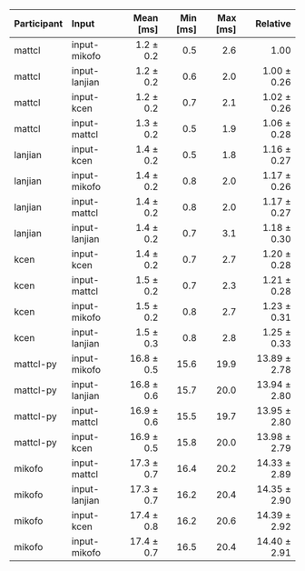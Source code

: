 | Participant | Input | Mean [ms] | Min [ms] | Max [ms] | Relative |
|:---|:---|---:|---:|---:|---:|
| mattcl | input-mikofo | 1.2 ± 0.2 | 0.5 | 2.6 | 1.00 |
| mattcl | input-lanjian | 1.2 ± 0.2 | 0.6 | 2.0 | 1.00 ± 0.26 |
| mattcl | input-kcen | 1.2 ± 0.2 | 0.7 | 2.1 | 1.02 ± 0.26 |
| mattcl | input-mattcl | 1.3 ± 0.2 | 0.5 | 1.9 | 1.06 ± 0.28 |
| lanjian | input-kcen | 1.4 ± 0.2 | 0.5 | 1.8 | 1.16 ± 0.27 |
| lanjian | input-mikofo | 1.4 ± 0.2 | 0.8 | 2.0 | 1.17 ± 0.26 |
| lanjian | input-mattcl | 1.4 ± 0.2 | 0.8 | 2.0 | 1.17 ± 0.27 |
| lanjian | input-lanjian | 1.4 ± 0.2 | 0.7 | 3.1 | 1.18 ± 0.30 |
| kcen | input-kcen | 1.4 ± 0.2 | 0.7 | 2.7 | 1.20 ± 0.28 |
| kcen | input-mattcl | 1.5 ± 0.2 | 0.7 | 2.3 | 1.21 ± 0.28 |
| kcen | input-mikofo | 1.5 ± 0.2 | 0.8 | 2.7 | 1.23 ± 0.31 |
| kcen | input-lanjian | 1.5 ± 0.3 | 0.8 | 2.8 | 1.25 ± 0.33 |
| mattcl-py | input-mikofo | 16.8 ± 0.5 | 15.6 | 19.9 | 13.89 ± 2.78 |
| mattcl-py | input-lanjian | 16.8 ± 0.6 | 15.7 | 20.0 | 13.94 ± 2.80 |
| mattcl-py | input-mattcl | 16.9 ± 0.6 | 15.5 | 19.7 | 13.95 ± 2.80 |
| mattcl-py | input-kcen | 16.9 ± 0.5 | 15.8 | 20.0 | 13.98 ± 2.79 |
| mikofo | input-mattcl | 17.3 ± 0.7 | 16.4 | 20.2 | 14.33 ± 2.89 |
| mikofo | input-lanjian | 17.3 ± 0.7 | 16.2 | 20.4 | 14.35 ± 2.90 |
| mikofo | input-kcen | 17.4 ± 0.8 | 16.2 | 20.6 | 14.39 ± 2.92 |
| mikofo | input-mikofo | 17.4 ± 0.7 | 16.5 | 20.4 | 14.40 ± 2.91 |
